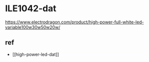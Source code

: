 
# ILE1042-dat

https://www.electrodragon.com/product/high-power-full-white-led-variable100w30w50w20w/

## ref 

- [[high-power-led-dat]]